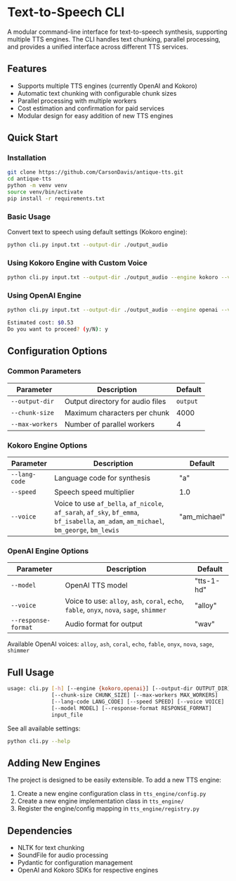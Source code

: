 # Text-to-Speech CLI

A modular command-line interface for text-to-speech synthesis, supporting multiple TTS engines. The CLI handles text chunking, parallel processing, and provides a unified interface across different TTS services.

## Features

- Supports multiple TTS engines (currently OpenAI and Kokoro)
- Automatic text chunking with configurable chunk sizes
- Parallel processing with multiple workers
- Cost estimation and confirmation for paid services
- Modular design for easy addition of new TTS engines

## Quick Start

### Installation

```bash
git clone https://github.com/CarsonDavis/antique-tts.git
cd antique-tts
python -m venv venv
source venv/bin/activate
pip install -r requirements.txt
```

### Basic Usage

Convert text to speech using default settings (Kokoro engine):

```bash
python cli.py input.txt --output-dir ./output_audio
```

### Using Kokoro Engine with Custom Voice

```bash
python cli.py input.txt --output-dir ./output_audio --engine kokoro --voice am_michael --speed 1.2
```

### Using OpenAI Engine

```bash
python cli.py input.txt --output-dir ./output_audio --engine openai --voice alloy

Estimated cost: $0.53
Do you want to proceed? (y/N): y
```

## Configuration Options

### Common Parameters

| Parameter | Description | Default |
|-----------|-------------|---------|
| `--output-dir` | Output directory for audio files | `output` |
| `--chunk-size` | Maximum characters per chunk | 4000 |
| `--max-workers` | Number of parallel workers | 4 |

### Kokoro Engine Options

| Parameter | Description | Default |
|-----------|-------------|---------|
| `--lang-code` | Language code for synthesis | "a" |
| `--speed` | Speech speed multiplier | 1.0 |
| `--voice` | Voice to use `af_bella`, `af_nicole`, `af_sarah`, `af_sky`, `bf_emma`, `bf_isabella`, `am_adam`, `am_michael`, `bm_george`, `bm_lewis`| "am_michael" |


### OpenAI Engine Options

| Parameter | Description | Default |
|-----------|-------------|---------|
| `--model` | OpenAI TTS model | "tts-1-hd" |
| `--voice` | Voice to use: `alloy`, `ash`, `coral`, `echo`, `fable`, `onyx`, `nova`, `sage`, `shimmer`| "alloy" |
| `--response-format` | Audio format for output | "wav" |

Available OpenAI voices: `alloy`, `ash`, `coral`, `echo`, `fable`, `onyx`, `nova`, `sage`, `shimmer`

## Full Usage

```bash
usage: cli.py [-h] [--engine {kokoro,openai}] [--output-dir OUTPUT_DIR] 
              [--chunk-size CHUNK_SIZE] [--max-workers MAX_WORKERS] 
              [--lang-code LANG_CODE] [--speed SPEED] [--voice VOICE] 
              [--model MODEL] [--response-format RESPONSE_FORMAT] 
              input_file
```

See all available settings:
```bash
python cli.py --help
```

## Adding New Engines

The project is designed to be easily extensible. To add a new TTS engine:

1. Create a new engine configuration class in `tts_engine/config.py`
2. Create a new engine implementation class in `tts_engine/`
3. Register the engine/config mapping in `tts_engine/registry.py`

## Dependencies

- NLTK for text chunking
- SoundFile for audio processing
- Pydantic for configuration management
- OpenAI and Kokoro SDKs for respective engines
